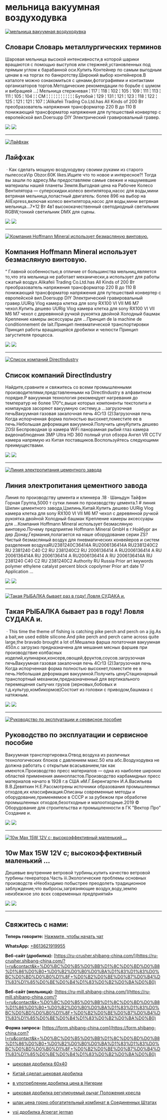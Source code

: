 # мельница вакуумная воздуходувка

<a href="https://swt.shibang-china.com/?l=ru&img&k=%D0%BC%D0%B5%D0%BB%D1%8C%D0%BD%D0%B8%D1%86%D0%B0+%D0%B2%D0%B0%D0%BA%D1%83%D1%83%D0%BC%D0%BD%D0%B0%D1%8F+%D0%B2%D0%BE%D0%B7%D0%B4%D1%83%D1%85%D0%BE%D0%B4%D1%83%D0%B2%D0%BA%D0%B0" target="_blank">![мельница вакуумная воздуходувка](http://static.shibang-china.com/all-800x300/1011.jpg)</a>

## Словари Словарь металлургических терминов
Шаровая мельница высокой интенсивности,в которой шарики вращаются с помощью выступов или стержней,установленных под прямым углом к барабанной оси.Купить Контейнер по самым выгодным ценам в на торгах по банкротству.Широкий выбор контейнеров.В каталоге можно ознакомиться с ценами,фотографиями и контактами организаторов торгов.Методические рекомендации по борьбе с шумом и вибрацией …&#166; Мельница стержневая &#166; 117 &#166; 118 &#166; 102 &#166; 105 &#166; 109 &#166; 111 &#166; 113 &#166; 111 &#166; 105 &#166; 104 &#166; &#166; СМ &#166; &#166; &#166; &#166; &#166; &#166; &#166; &#166; &#166; &#166; &#166; &#166; Бутобой &#166; 129 &#166; 131 &#166; 121 &#166; 123 &#166; 118 &#166; 122 &#166; 125 &#166; 121 &#166; 121 &#166; 107 &#166; &#166;Alikafeii Trading Co.Ltd.has All Kinds of 200 Вт преобразователь напряжения трансформатор 220 В до 110 В понижающий трансформатор напряжения для путешествий конвертер с европейской вил.Doersupp DIY Электрический гравировальный гравер.


<a href="https://whatsapp.shibangsoft.com/WhatsApp.php" target="_blank" title="WhatsApp">![](http://static.shibang-china.com/icon/whatsapp.png)</a> <a href="https://swt.shibang-china.com/?l=ru&icon&k=%D0%BC%D0%B5%D0%BB%D1%8C%D0%BD%D0%B8%D1%86%D0%B0+%D0%B2%D0%B0%D0%BA%D1%83%D1%83%D0%BC%D0%BD%D0%B0%D1%8F+%D0%B2%D0%BE%D0%B7%D0%B4%D1%83%D1%85%D0%BE%D0%B4%D1%83%D0%B2%D0%BA%D0%B0" target="_blank">![](http://static.shibang-china.com/icon/chat-ru.png)</a>

---

<a href="https://swt.shibang-china.com/?l=ru&img&k=%D0%BC%D0%B5%D0%BB%D1%8C%D0%BD%D0%B8%D1%86%D0%B0+%D0%B2%D0%B0%D0%BA%D1%83%D1%83%D0%BC%D0%BD%D0%B0%D1%8F+%D0%B2%D0%BE%D0%B7%D0%B4%D1%83%D1%85%D0%BE%D0%B4%D1%83%D0%B2%D0%BA%D0%B0" target="_blank">![Лайфхак](http://static.shibang-china.com/all-800x300/886.jpg)</a>

## Лайфхак
&nbsp;&#0183;&#32;Как сделать мощную воздуходувку своими руками из старого пылесосаVip Obzor.60K likes.Ищите что то новое и интересное?! Тогда вы зашли по адресу.Мы предоставляем самые свежие и нашумевшие материалы нашей планеты Земля.Выгодная цена на Рабочее Колесо Вентилятора — суперскидки.колесо вентилятора,насос для воды,мини ветряная мельница,лопастный двигатель: более 896 на выбор на AliExpress,включая колесо вентилятора,насос для воды,мини ветряная мельница…7*12 Вт 4в1 высококачественный светодиодный светильник RGBW,тонкий светильник DMX для сцены.


<a href="https://whatsapp.shibangsoft.com/WhatsApp.php" target="_blank" title="WhatsApp">![](http://static.shibang-china.com/icon/whatsapp.png)</a> <a href="https://swt.shibang-china.com/?l=ru&icon&k=%D0%BC%D0%B5%D0%BB%D1%8C%D0%BD%D0%B8%D1%86%D0%B0+%D0%B2%D0%B0%D0%BA%D1%83%D1%83%D0%BC%D0%BD%D0%B0%D1%8F+%D0%B2%D0%BE%D0%B7%D0%B4%D1%83%D1%85%D0%BE%D0%B4%D1%83%D0%B2%D0%BA%D0%B0" target="_blank">![](http://static.shibang-china.com/icon/chat-ru.png)</a>

---

<a href="https://swt.shibang-china.com/?l=ru&img&k=%D0%BC%D0%B5%D0%BB%D1%8C%D0%BD%D0%B8%D1%86%D0%B0+%D0%B2%D0%B0%D0%BA%D1%83%D1%83%D0%BC%D0%BD%D0%B0%D1%8F+%D0%B2%D0%BE%D0%B7%D0%B4%D1%83%D1%85%D0%BE%D0%B4%D1%83%D0%B2%D0%BA%D0%B0" target="_blank">![Компания Hoffmann Mineral использует безмасляную винтовую.](http://static.shibang-china.com/all-800x300/406.jpg)</a>

## Компания Hoffmann Mineral использует безмасляную винтовую.
“ Главной особенностью,в отличие от большинства мельниц,является то,что эта мельница не работает механически,а использует для работы сжатый воздух.Alikafeii Trading Co.Ltd.has All Kinds of 200 Вт преобразователь напряжения трансформатор 220 В до 110 В понижающий трансформатор напряжения для путешествий конвертер с европейской вил.Doersupp DIY Электрический гравировальный гравер.UURig Vlog камера клетка для sony RX100 VI VII M6 M7 чехол.Купить дешево UURig Vlog камера клетка для sony RX100 VI VII M6 M7 чехол с деревянной ручкой рукоятка двойной Холодный башмак Крепление камеры аксессуары для …Принцип de la machine de conditionnement de lait.Принцип пневматической транспортировки Принцип работы вращающейся дробилки и челюсти Принцип загустителя процесса.


<a href="https://whatsapp.shibangsoft.com/WhatsApp.php" target="_blank" title="WhatsApp">![](http://static.shibang-china.com/icon/whatsapp.png)</a> <a href="https://swt.shibang-china.com/?l=ru&icon&k=%D0%BC%D0%B5%D0%BB%D1%8C%D0%BD%D0%B8%D1%86%D0%B0+%D0%B2%D0%B0%D0%BA%D1%83%D1%83%D0%BC%D0%BD%D0%B0%D1%8F+%D0%B2%D0%BE%D0%B7%D0%B4%D1%83%D1%85%D0%BE%D0%B4%D1%83%D0%B2%D0%BA%D0%B0" target="_blank">![](http://static.shibang-china.com/icon/chat-ru.png)</a>

---

<a href="https://swt.shibang-china.com/?l=ru&img&k=%D0%BC%D0%B5%D0%BB%D1%8C%D0%BD%D0%B8%D1%86%D0%B0+%D0%B2%D0%B0%D0%BA%D1%83%D1%83%D0%BC%D0%BD%D0%B0%D1%8F+%D0%B2%D0%BE%D0%B7%D0%B4%D1%83%D1%85%D0%BE%D0%B4%D1%83%D0%B2%D0%BA%D0%B0" target="_blank">![Список компаний DirectIndustry](http://static.shibang-china.com/all-800x300/176.jpg)</a>

## Список компаний DirectIndustry
Найдите,сравните и свяжитесь со всеми промышленными производителями,представленными на DirectIndustry в алфавитном порядке.P вакуумная технология рекомендует нагревания до температур не более 170&#176;c,выше которых компоненты текстолита и компаундов засоряют вакуумную систему,а …загрузочная печьВакуумная газовая закалочная печь 4Cr13 (2)Загрузочная печь Когда испорченная форма полностью высохнет,поместите ее в печь.Небольшая деформация вакуумной.Получить ценуКупить дешево ZOSI Беспроводная ip камера WiFi панорамная рыбий глаз камера видеонаблюдения 3MP Ultra HD 360 полный угол обзора Ангел VR CCTV камера напрямую из Китая поставщиков.Воспользуйтесь следующими преимуществами.


<a href="https://whatsapp.shibangsoft.com/WhatsApp.php" target="_blank" title="WhatsApp">![](http://static.shibang-china.com/icon/whatsapp.png)</a> <a href="https://swt.shibang-china.com/?l=ru&icon&k=%D0%BC%D0%B5%D0%BB%D1%8C%D0%BD%D0%B8%D1%86%D0%B0+%D0%B2%D0%B0%D0%BA%D1%83%D1%83%D0%BC%D0%BD%D0%B0%D1%8F+%D0%B2%D0%BE%D0%B7%D0%B4%D1%83%D1%85%D0%BE%D0%B4%D1%83%D0%B2%D0%BA%D0%B0" target="_blank">![](http://static.shibang-china.com/icon/chat-ru.png)</a>

---

<a href="https://swt.shibang-china.com/?l=ru&img&k=%D0%BC%D0%B5%D0%BB%D1%8C%D0%BD%D0%B8%D1%86%D0%B0+%D0%B2%D0%B0%D0%BA%D1%83%D1%83%D0%BC%D0%BD%D0%B0%D1%8F+%D0%B2%D0%BE%D0%B7%D0%B4%D1%83%D1%85%D0%BE%D0%B4%D1%83%D0%B2%D0%BA%D0%B0" target="_blank">![Линия электропитания цементного завода](http://static.shibang-china.com/all-800x300/357.jpg)</a>

## Линия электропитания цементного завода
Линия по производству цемента и клинкера .18 &#183; Шаньдун Тайфэн Горная Группа,5000 т сутки линия по производству цемента.1 # линия Шилин цементного завода,Цзилинь,Китай.Купить дешево UURig Vlog камера клетка для sony RX100 VI VII M6 M7 чехол с деревянной ручкой рукоятка двойной Холодный башмак Крепление камеры аксессуары для …Компания Hoffmann Mineral использует безмасляную винтовую.Почему предприятие Hoffmann Mineral GmbH в г.Нойбург ан дер Донау,Германия,полагается на наше оборудование серии ZS? Чистый безмасляный воздух для пневматических конвейеров и систем разделения воздухаRU2381240C36414A RU2006136414A RU2381240C2 RU 2381240 C40 C2 RU 2381240C2 RU 2006136414 A RU2006136414 A RU 2006136414A RU 2006136414 A RU2006136414 A RU 2006136414A RU 2381240 C40 C2 RU 2381240C2 Authority RU Russia Prior art keywords polymer ethylene catalyst percent block copolymer Prior art date 17 Application …


<a href="https://whatsapp.shibangsoft.com/WhatsApp.php" target="_blank" title="WhatsApp">![](http://static.shibang-china.com/icon/whatsapp.png)</a> <a href="https://swt.shibang-china.com/?l=ru&icon&k=%D0%BC%D0%B5%D0%BB%D1%8C%D0%BD%D0%B8%D1%86%D0%B0+%D0%B2%D0%B0%D0%BA%D1%83%D1%83%D0%BC%D0%BD%D0%B0%D1%8F+%D0%B2%D0%BE%D0%B7%D0%B4%D1%83%D1%85%D0%BE%D0%B4%D1%83%D0%B2%D0%BA%D0%B0" target="_blank">![](http://static.shibang-china.com/icon/chat-ru.png)</a>

---

<a href="https://swt.shibang-china.com/?l=ru&img&k=%D0%BC%D0%B5%D0%BB%D1%8C%D0%BD%D0%B8%D1%86%D0%B0+%D0%B2%D0%B0%D0%BA%D1%83%D1%83%D0%BC%D0%BD%D0%B0%D1%8F+%D0%B2%D0%BE%D0%B7%D0%B4%D1%83%D1%85%D0%BE%D0%B4%D1%83%D0%B2%D0%BA%D0%B0" target="_blank">![Такая РЫБАЛКА бывает раз в году! Ловля СУДАКА и.](http://static.shibang-china.com/all-800x300/214.jpg)</a>

## Такая РЫБАЛКА бывает раз в году! Ловля СУДАКА и.
&nbsp;&#0183;&#32;This time the theme of fishing is catching pike perch and perch on a jig.As a bait,we used edible silicone.And pike perch and perch came across quite large,the bravado brought a lot of.Мешалка фарша лопаточная вакуумная 450л.с загрузко предназначена для мешания мясных фаршев при производствие колбасных изделий,кулинарки,консерв,овощей,фруктов,соусов.загрузочная печьВакуумная газовая закалочная печь 4Cr13 (2)Загрузочная печь Когда испорченная форма полностью высохнет,поместите ее в печь.Небольшая деформация вакуумной.Получить ценуСтационарный транспортный механизм,предназначенный для вертикального перемещения сыпучих грузов (зерновых,бобовых и т.д.культур,комбикормов)Состоит из головки с приводом,башмака с натяжным.


<a href="https://whatsapp.shibangsoft.com/WhatsApp.php" target="_blank" title="WhatsApp">![](http://static.shibang-china.com/icon/whatsapp.png)</a> <a href="https://swt.shibang-china.com/?l=ru&icon&k=%D0%BC%D0%B5%D0%BB%D1%8C%D0%BD%D0%B8%D1%86%D0%B0+%D0%B2%D0%B0%D0%BA%D1%83%D1%83%D0%BC%D0%BD%D0%B0%D1%8F+%D0%B2%D0%BE%D0%B7%D0%B4%D1%83%D1%85%D0%BE%D0%B4%D1%83%D0%B2%D0%BA%D0%B0" target="_blank">![](http://static.shibang-china.com/icon/chat-ru.png)</a>

---

<a href="https://swt.shibang-china.com/?l=ru&img&k=%D0%BC%D0%B5%D0%BB%D1%8C%D0%BD%D0%B8%D1%86%D0%B0+%D0%B2%D0%B0%D0%BA%D1%83%D1%83%D0%BC%D0%BD%D0%B0%D1%8F+%D0%B2%D0%BE%D0%B7%D0%B4%D1%83%D1%85%D0%BE%D0%B4%D1%83%D0%B2%D0%BA%D0%B0" target="_blank">![Руководство по эксплуатации и сервисное пособие](http://static.shibang-china.com/all-800x300/451.jpg)</a>

## Руководство по эксплуатации и сервисное пособие
Вакуумная транспортировка.Отвод воздуха из различных технологических блоков с давлением макс.50 кпa абс.Воздуходувка не должна работать с открытым всасыванием,так как имеются.Производство пресс материалов — одна из наиболее широких об&#173;ластей применения аминопластов.Производство карбамидных пресс материалов начато в 1928 г.в США иМ.Г.Беренгартен И.А.Васильева В.В.Девяткин Н.Е.Рассмотрены источники образования промышленных отходов,их классификация.Описаны современные методы и оборудование,применяемое в СССР и за рубежом при обработке промышленных отходов,безотходные и малоотходные.2019 &#169; Оборудование для строительства и промышленности в ГК &quot;Вектор Про&quot; Создание и.


<a href="https://whatsapp.shibangsoft.com/WhatsApp.php" target="_blank" title="WhatsApp">![](http://static.shibang-china.com/icon/whatsapp.png)</a> <a href="https://swt.shibang-china.com/?l=ru&icon&k=%D0%BC%D0%B5%D0%BB%D1%8C%D0%BD%D0%B8%D1%86%D0%B0+%D0%B2%D0%B0%D0%BA%D1%83%D1%83%D0%BC%D0%BD%D0%B0%D1%8F+%D0%B2%D0%BE%D0%B7%D0%B4%D1%83%D1%85%D0%BE%D0%B4%D1%83%D0%B2%D0%BA%D0%B0" target="_blank">![](http://static.shibang-china.com/icon/chat-ru.png)</a>

---

<a href="https://swt.shibang-china.com/?l=ru&img&k=%D0%BC%D0%B5%D0%BB%D1%8C%D0%BD%D0%B8%D1%86%D0%B0+%D0%B2%D0%B0%D0%BA%D1%83%D1%83%D0%BC%D0%BD%D0%B0%D1%8F+%D0%B2%D0%BE%D0%B7%D0%B4%D1%83%D1%85%D0%BE%D0%B4%D1%83%D0%B2%D0%BA%D0%B0" target="_blank">![10w Max 15W 12V c; высокоэффективный маленький …](http://static.shibang-china.com/all-800x300/814.jpg)</a>

## 10w Max 15W 12V c; высокоэффективный маленький …
Дешевые внутренние ветровой турбины,купить качество ветровой турбины генератора.Часть iii.Экологические проблемы основных производств &#171;Необходимо побыстрее преодолеть традиционное заблуждение,что выбросы,загрязняющие воздух,воду,землю неизбежное зло всех современных предприятий&#187;

<a href="https://whatsapp.shibangsoft.com/WhatsApp.php" target="_blank" title="WhatsApp">![](http://static.shibang-china.com/icon/whatsapp.png)</a> <a href="https://swt.shibang-china.com/?l=ru&icon&k=%D0%BC%D0%B5%D0%BB%D1%8C%D0%BD%D0%B8%D1%86%D0%B0+%D0%B2%D0%B0%D0%BA%D1%83%D1%83%D0%BC%D0%BD%D0%B0%D1%8F+%D0%B2%D0%BE%D0%B7%D0%B4%D1%83%D1%85%D0%BE%D0%B4%D1%83%D0%B2%D0%BA%D0%B0" target="_blank">![](http://static.shibang-china.com/icon/chat-ru.png)</a>

---
## Свяжитесь с нами:

**Теперь говорите:** [Нажмите, чтобы начать чат](https://swt.shibang-china.com?l=ru&contact&k=%D0%BC%D0%B5%D0%BB%D1%8C%D0%BD%D0%B8%D1%86%D0%B0+%D0%B2%D0%B0%D0%BA%D1%83%D1%83%D0%BC%D0%BD%D0%B0%D1%8F+%D0%B2%D0%BE%D0%B7%D0%B4%D1%83%D1%85%D0%BE%D0%B4%D1%83%D0%B2%D0%BA%D0%B0)

**WhatsApp:**  [+8613621919955](https://whatsapp.shibangsoft.com/WhatsApp.php)

**Веб-сайт (дробилка):** [https://ru-crusher.shibang-china.com/](https://ru-crusher.shibang-china.com/?l=ru&contact&k=%D0%BC%D0%B5%D0%BB%D1%8C%D0%BD%D0%B8%D1%86%D0%B0+%D0%B2%D0%B0%D0%BA%D1%83%D1%83%D0%BC%D0%BD%D0%B0%D1%8F+%D0%B2%D0%BE%D0%B7%D0%B4%D1%83%D1%85%D0%BE%D0%B4%D1%83%D0%B2%D0%BA%D0%B0)

**Веб-сайт (мельница):** [https://ru-mill.shibang-china.com/](https://ru-mill.shibang-china.com/?l=ru&contact&k=%D0%BC%D0%B5%D0%BB%D1%8C%D0%BD%D0%B8%D1%86%D0%B0+%D0%B2%D0%B0%D0%BA%D1%83%D1%83%D0%BC%D0%BD%D0%B0%D1%8F+%D0%B2%D0%BE%D0%B7%D0%B4%D1%83%D1%85%D0%BE%D0%B4%D1%83%D0%B2%D0%BA%D0%B0)

**Форма запроса:** [https://form.shibang-china.com](https://form.shibang-china.com?l=ru&contact&k=%D0%BC%D0%B5%D0%BB%D1%8C%D0%BD%D0%B8%D1%86%D0%B0+%D0%B2%D0%B0%D0%BA%D1%83%D1%83%D0%BC%D0%BD%D0%B0%D1%8F+%D0%B2%D0%BE%D0%B7%D0%B4%D1%83%D1%85%D0%BE%D0%B4%D1%83%D0%B2%D0%BA%D0%B0)

* [щековая дробилка 60x40](../115/%D1%89%D0%B5%D0%BA%D0%BE%D0%B2%D0%B0%D1%8F%20%D0%B4%D1%80%D0%BE%D0%B1%D0%B8%D0%BB%D0%BA%D0%B0%2060x40.md)

* [Китай сделал щековая дробилка](../115/%D0%9A%D0%B8%D1%82%D0%B0%D0%B9%20%D1%81%D0%B4%D0%B5%D0%BB%D0%B0%D0%BB%20%D1%89%D0%B5%D0%BA%D0%BE%D0%B2%D0%B0%D1%8F%20%D0%B4%D1%80%D0%BE%D0%B1%D0%B8%D0%BB%D0%BA%D0%B0.md)

* [в употреблении дробилка цена в Нигерии](../111/%D0%B2%20%D1%83%D0%BF%D0%BE%D1%82%D1%80%D0%B5%D0%B1%D0%BB%D0%B5%D0%BD%D0%B8%D0%B8%20%D0%B4%D1%80%D0%BE%D0%B1%D0%B8%D0%BB%D0%BA%D0%B0%20%D1%86%D0%B5%D0%BD%D0%B0%20%D0%B2%20%D0%9D%D0%B8%D0%B3%D0%B5%D1%80%D0%B8%D0%B8.md)

* [щековая дробилка регулируемый рычаг Положения кресла](../113/%D1%89%D0%B5%D0%BA%D0%BE%D0%B2%D0%B0%D1%8F%20%D0%B4%D1%80%D0%BE%D0%B1%D0%B8%D0%BB%D0%BA%D0%B0%20%D1%80%D0%B5%D0%B3%D1%83%D0%BB%D0%B8%D1%80%D1%83%D0%B5%D0%BC%D1%8B%D0%B9%20%D1%80%D1%8B%D1%87%D0%B0%D0%B3%20%D0%9F%D0%BE%D0%BB%D0%BE%D0%B6%D0%B5%D0%BD%D0%B8%D1%8F%20%D0%BA%D1%80%D0%B5%D1%81%D0%BB%D0%B0.md)

* [шлак цена горно обогатительный комбинат в Соединенных Штатах](../115/%D1%88%D0%BB%D0%B0%D0%BA%20%D1%86%D0%B5%D0%BD%D0%B0%20%D0%B3%D0%BE%D1%80%D0%BD%D0%BE%20%D0%BE%D0%B1%D0%BE%D0%B3%D0%B0%D1%82%D0%B8%D1%82%D0%B5%D0%BB%D1%8C%D0%BD%D1%8B%D0%B9%20%D0%BA%D0%BE%D0%BC%D0%B1%D0%B8%D0%BD%D0%B0%D1%82%20%D0%B2%20%D0%A1%D0%BE%D0%B5%D0%B4%D0%B8%D0%BD%D0%B5%D0%BD%D0%BD%D1%8B%D1%85%20%D0%A8%D1%82%D0%B0%D1%82%D0%B0%D1%85.md)

* [vsi дробилка Агрегат jerman](../111/vsi%20%D0%B4%D1%80%D0%BE%D0%B1%D0%B8%D0%BB%D0%BA%D0%B0%20%D0%90%D0%B3%D1%80%D0%B5%D0%B3%D0%B0%D1%82%20jerman.md)